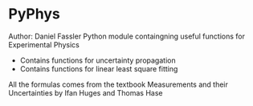 # PyPhys

Author: Daniel Fassler
Python module containgning useful functions for Experimental Physics
- Contains functions for uncertainty propagation
- Contains functions for linear least square fitting

All the formulas comes from the textbook Measurements and their Uncertainties by Ifan Huges and Thomas Hase
